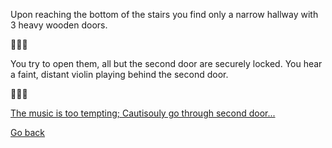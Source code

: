 Upon reaching the bottom of the stairs you find only a narrow hallway with 3 heavy wooden doors.

🚪🚪🚪

You try to open them, all but the second door are securely locked. You hear a faint, distant violin playing behind the second door. 

🎻🎵🎵

[The music is too tempting; Cautisouly go through second door...]()

[Go back](2.md)